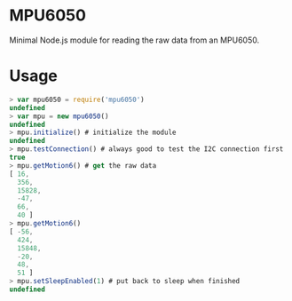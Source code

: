 MPU6050
=======

Minimal Node.js module for reading the raw data from an MPU6050.

Usage
=====

```javascript
> var mpu6050 = require('mpu6050')
undefined
> var mpu = new mpu6050()
undefined
> mpu.initialize() # initialize the module
undefined
> mpu.testConnection() # always good to test the I2C connection first
true
> mpu.getMotion6() # get the raw data
[ 16,
  356,
  15828,
  -47,
  66,
  40 ]
> mpu.getMotion6()
[ -56,
  424,
  15848,
  -20,
  48,
  51 ]
> mpu.setSleepEnabled(1) # put back to sleep when finished
undefined
```


